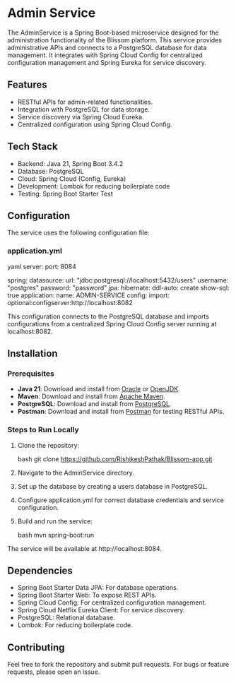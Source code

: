 # Admin Service

The AdminService is a Spring Boot-based microservice designed for the administration functionality of the Blissom platform. This service provides administrative APIs and connects to a PostgreSQL database for data management. It integrates with Spring Cloud Config for centralized configuration management and Spring Eureka for service discovery.

## Features

*   RESTful APIs for admin-related functionalities.
*   Integration with PostgreSQL for data storage.
*   Service discovery via Spring Cloud Eureka.
*   Centralized configuration using Spring Cloud Config.

## Tech Stack

*   Backend: Java 21, Spring Boot 3.4.2
*   Database: PostgreSQL
*   Cloud: Spring Cloud (Config, Eureka)
*   Development: Lombok for reducing boilerplate code
*   Testing: Spring Boot Starter Test

## Configuration

The service uses the following configuration file:

### application.yml

yaml
server:
  port: 8084

spring:
  datasource:
    url: "jdbc:postgresql://localhost:5432/users"
    username: "postgres"
    password: "password"
  jpa:
    hibernate:
      ddl-auto: create
      show-sql: true
  application:
    name: ADMIN-SERVICE
  config:
    import: optional:configserver:http://localhost:8082

This configuration connects to the PostgreSQL database and imports configurations from a centralized Spring Cloud Config server running at localhost:8082.

## Installation

### Prerequisites

- **Java 21**: Download and install from [Oracle](https://www.oracle.com/java/technologies/javase-jdk21-downloads.html) or [OpenJDK](https://openjdk.org/projects/jdk/21/).
- **Maven**: Download and install from [Apache Maven](https://maven.apache.org/download.cgi).
- **PostgreSQL**: Download and install from [PostgreSQL](https://www.postgresql.org/download/).
- **Postman**: Download and install from [Postman](https://www.postman.com/downloads/) for testing RESTful APIs.

### Steps to Run Locally

1.  Clone the repository:

    bash
    git clone https://github.com/RishikeshPathak/Blissom-app.git

2.  Navigate to the AdminService directory.

3.  Set up the database by creating a users database in PostgreSQL.

4.  Configure application.yml for correct database credentials and service configuration.

5.  Build and run the service:

    bash
    mvn spring-boot:run

The service will be available at http://localhost:8084.

## Dependencies

*   Spring Boot Starter Data JPA: For database operations.
*   Spring Boot Starter Web: To expose REST APIs.
*   Spring Cloud Config: For centralized configuration management.
*   Spring Cloud Netflix Eureka Client: For service discovery.
*   PostgreSQL: Relational database.
*   Lombok: For reducing boilerplate code.

## Contributing

Feel free to fork the repository and submit pull requests. For bugs or feature requests, please open an issue.

